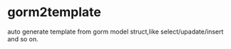 # gorm2template
auto generate template from gorm model struct,like select/upadate/insert and so on.
